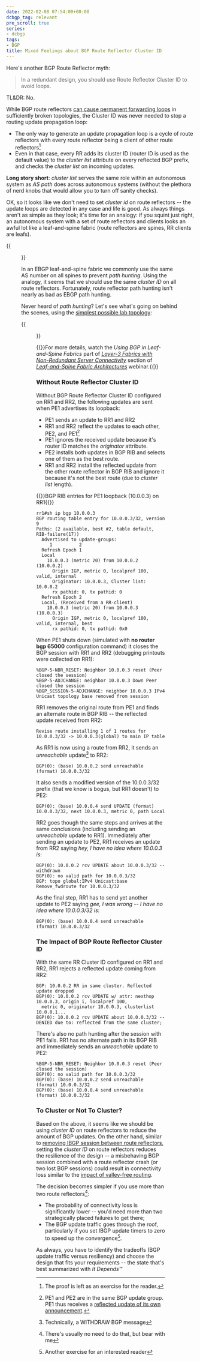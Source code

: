 ```yaml
---
date: 2022-02-08 07:54:00+00:00
dcbgp_tag: relevant
pre_scroll: true
series:
- dcbgp
tags:
- BGP
title: Mixed Feelings about BGP Route Reflector Cluster ID
---
```

Here's another BGP Route Reflector myth:

> In a redundant design, you should use Route Reflector Cluster ID to avoid loops.

TL&DR: No.

While BGP route reflectors [can cause permanent forwarding loops](/2013/10/can-bgp-route-reflectors-really/) in sufficiently broken topologies, the Cluster ID was never needed to stop a routing update propagation loop:
<!--more-->
* The only way to generate an update propagation loop is a cycle of route reflectors with every route reflector being a client of other route reflectors[^LOOP]
* Even in that case, every RR adds its cluster ID (router ID is used as the default value) to the *cluster list* attribute on every reflected BGP prefix, and checks the *cluster list* on incoming updates.

**Long story short**: *cluster list* serves the same role within an autonomous system as *AS path* does across autonomous systems (without the plethora of nerd knobs that would allow you to turn off sanity checks).

[^LOOP]: The proof is left as an exercise for the reader.

OK, so it looks like we don't need to set *cluster id* on route reflectors -- the update loops are detected in any case and life is good. As always things aren't as simple as they look; it's time for an analogy: if you squint just right, an autonomous system with a set of route reflectors and clients looks an awful lot like a leaf-and-spine fabric (route reflectors are spines, RR clients are leafs).

{{<figure src="/2008/08/BGP_RR_Cluster.png" caption="A network with a single layer of BGP route reflectors">}}

In an EBGP leaf-and-spine fabric we commonly use the same AS number on all spines to prevent *path hunting*. Using the analogy, it seems that we should use the same *cluster ID* on all route reflectors. Fortunately, route reflector path hunting isn't nearly as bad as EBGP path hunting.

Never heard of *path hunting*? Let's see what's going on behind the scenes, using the [simplest possible lab topology](https://github.com/ipspace/netlab-examples/tree/master/BGP/RR-cluster-id):

{{<figure src="/2022/02/rr-cluster-id.png" caption="BGP sessions in our sample lab (Graphviz hates drawing a leaf-and-spine fabric)">}}

{{<note info>}}For more details, watch the *Using BGP in Leaf-and-Spine Fabrics*  part of *[‌Layer-3 Fabrics with Non-Redundant Server Connectivity](https://my.ipspace.net/bin/list?id=Clos#L3_SINGLE)* section of _[Leaf-and-Spine Fabric Architectures](https://www.ipspace.net/Leaf-and-Spine_Fabric_Architectures)_ webinar.{{</note>}}

### Without Route Reflector Cluster ID

Without BGP Route Reflector Cluster ID configured on RR1 and RR2, the following updates are sent when PE1 advertises its loopback:

* PE1 sends an update to RR1 and RR2
* RR1 and RR2 reflect the updates to each other, PE2, and PE1[^UG]
* PE1 ignores the received update because it's router ID matches the *originator* attribute.
* PE2 installs both updates in BGP RIB and selects one of them as the best route.
* RR1 and RR2 install the reflected update from the other route reflector in BGP RIB and ignore it because it's not the best route (due to *cluster list* length).

[^UG]: PE1 and PE2 are in the same BGP update group. PE1 thus receives a [reflected update of its own announcement](/2009/04/bgp-route-reflector-update-groups/).

{{<cc>}}BGP RIB entries for PE1 loopback (10.0.0.3) on RR1{{</cc>}}
```
rr1#sh ip bgp 10.0.0.3
BGP routing table entry for 10.0.0.3/32, version 9
Paths: (2 available, best #2, table default, RIB-failure(17))
  Advertised to update-groups:
     1          2
  Refresh Epoch 1
  Local
    10.0.0.3 (metric 20) from 10.0.0.2 (10.0.0.2)
      Origin IGP, metric 0, localpref 100, valid, internal
      Originator: 10.0.0.3, Cluster list: 10.0.0.2
      rx pathid: 0, tx pathid: 0
  Refresh Epoch 2
  Local, (Received from a RR-client)
    10.0.0.3 (metric 20) from 10.0.0.3 (10.0.0.3)
      Origin IGP, metric 0, localpref 100, valid, internal, best
      rx pathid: 0, tx pathid: 0x0
```

When PE1 shuts down (simulated with **no router bgp 65000** configuration command) it closes the BGP session with RR1 and RR2 (debugging printouts were collected on RR1):

```
%BGP-5-NBR_RESET: Neighbor 10.0.0.3 reset (Peer closed the session)
%BGP-5-ADJCHANGE: neighbor 10.0.0.3 Down Peer closed the session
%BGP_SESSION-5-ADJCHANGE: neighbor 10.0.0.3 IPv4 Unicast topology base removed from session
```

RR1 removes the original route from PE1 and finds an alternate route in BGP RIB -- the reflected update received from RR2:

```
Revise route installing 1 of 1 routes for 10.0.0.3/32 -> 10.0.0.3(global) to main IP table
```

As RR1 is now using a route from RR2, it sends an *unreachable* update[^WM] to RR2:

[^WM]: Technically, a WITHDRAW BGP message

```
BGP(0): (base) 10.0.0.2 send unreachable (format) 10.0.0.3/32
```

It also sends a modified version of the 10.0.0.3/32 prefix (that we know is bogus, but RR1 doesn't) to PE2:

```
BGP(0): (base) 10.0.0.4 send UPDATE (format) 10.0.0.3/32, next 10.0.0.3, metric 0, path Local
```

RR2 goes though the same steps and arrives at the same conclusions (including sending an *unreachable* update to RR1). Immediately after sending an update to PE2, RR1 receives an update from RR2 saying _hey, I have no idea where 10.0.0.3 is_:
 
```
BGP(0): 10.0.0.2 rcv UPDATE about 10.0.0.3/32 -- withdrawn
BGP(0): no valid path for 10.0.0.3/32
BGP: topo global:IPv4 Unicast:base Remove_fwdroute for 10.0.0.3/32
```

As the final step, RR1 has to send yet another update to PE2 saying _gee, I was wrong -- I have no idea where 10.0.0.3/32 is_:

```
BGP(0): (base) 10.0.0.4 send unreachable (format) 10.0.0.3/32
```

### The Impact of BGP Route Reflector Cluster ID

With the same RR Cluster ID configured on RR1 and RR2, RR1 rejects a reflected update coming from RR2:

```
BGP: 10.0.0.2 RR in same cluster. Reflected update dropped
BGP(0): 10.0.0.2 rcv UPDATE w/ attr: nexthop 10.0.0.3, origin i, localpref 100,
  metric 0, originator 10.0.0.3, clusterlist 10.0.0.1...
BGP(0): 10.0.0.2 rcv UPDATE about 10.0.0.3/32 -- DENIED due to: reflected from the same cluster;
```

There's also no path hunting after the session with PE1 fails. RR1 has no alternate path in its BGP RIB and immediately sends an *unreachable* update to PE2:

```
%BGP-5-NBR_RESET: Neighbor 10.0.0.3 reset (Peer closed the session)
BGP(0): no valid path for 10.0.0.3/32
BGP(0): (base) 10.0.0.2 send unreachable (format) 10.0.0.3/32
BGP(0): (base) 10.0.0.4 send unreachable (format) 10.0.0.3/32
```

### To Cluster or Not To Cluster?

Based on the above, it seems like we should be using *cluster ID* on route reflectors to reduce the amount of BGP updates. On the other hand, similar to [removing IBGP session between route reflectors](/2022/02/bgp-rr-myths/), setting the *cluster ID* on route reflectors reduces the resilience of the design -- a misbehaving BGP session combined with a route reflector crash (or two lost BGP sessions) could result in connectivity loss similar to the [impact of valley-free routing](/2018/09/valley-free-routing-in-data-center/).

The decision becomes simpler if you use more than two route reflectors[^MRR]:

[^MRR]: There's usually no need to do that, but bear with me

* The probability of connectivity loss is significantly lower -- you'd need more than two strategically placed failures to get there;
* The BGP update traffic goes through the roof, particularly if you set IBGP update timers to zero to speed up the convergence[^AEX].

[^AEX]: Another exercise for an interested reader

As always, you have to identify the tradeoffs (BGP update traffic versus resiliency) and choose the design that fits your requirements -- the state that's best summarized with *It Depends™*